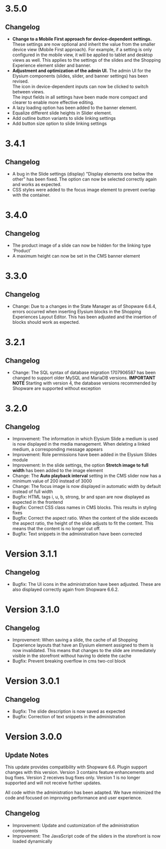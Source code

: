 # 3.5.0

## Changelog
- **Change to a Mobile First approach for device-dependent settings.** These settings are now optional and inherit the value from the smaller device view (Mobile First approach). For example, if a setting is only configured in the mobile view, it will be applied to tablet and desktop views as well. This applies to the settings of the slides and the Shopping Experience element slider and banner.
- **Adjustment and optimization of the admin UI.** The admin UI for the Elysium components (slides, slider, and banner settings) has been revised.  
The icon in device-dependent inputs can now be clicked to switch between views.  
The input fields in all settings have been made more compact and clearer to enable more effective editing.
- A lazy loading option has been added to the banner element.
- Equalize different slide heights in Slider element.
- Add outline button variants to slide linking settings
- Add button size option to slide linking settings

# 3.4.1

## Changelog
- A bug in the Slide settings (display) "Display elements one below the other" has been fixed. The option can now be selected correctly again and works as expected.
- CSS styles were added to the focus image element to prevent overlap with the container.

# 3.4.0

## Changelog
- The product image of a slide can now be hidden for the linking type 'Product'
- A maximum height can now be set in the CMS banner element

# 3.3.0

## Changelog
- Change: Due to a changes in the State Manager as of Shopware 6.6.4, errors occurred when inserting Elysium blocks in the Shopping Experiences Layout Editor. This has been adjusted and the insertion of blocks should work as expected.

# 3.2.1

## Changelog
- Change: The SQL syntax of database migration 1707906587 has been changed to support older MySQL and MariaDB versions. **IMPORTANT NOTE** Starting with version 4, the database versions recommended by Shopware are supported without exception

# 3.2.0

## Changelog
- Improvement: The information in which Elysium Slide a medium is used is now displayed in the media management. When deleting a linked medium, a corresponding message appears
- Improvement: Role permissions have been added in the Elysium Slides module
- Improvement: In the slide settings, the option **Stretch image to full width** has been added to the image element
- Change: The **Auto playback interval** setting in the CMS slider now has a minimum value of 200 instead of 3000
- Change: The focus image is now displayed in automatic width by default instead of full width
- Bugfix: HTML tags i, u, b, strong, br and span are now displayed as expected in the frontend
- Bugfix: Correct CSS class names in CMS blocks. This results in styling fixes
- Bugfix: Correct the aspect ratio. When the content of the slide exceeds the aspect ratio, the height of the slide adjusts to fit the content. This means that the content is no longer cut off.
- Bugfix: Text snippets in the administration have been corrected

# Version 3.1.1

## Changelog
- Bugfix: The UI icons in the administration have been adjusted. These are also displayed correctly again from Shopware 6.6.2.

# Version 3.1.0

## Changelog
- Improvement: When saving a slide, the cache of all Shopping Experience layouts that have an Elysium element assigned to them is now invalidated. This means that changes to the slide are immediately visible in the storefront without having to delete the cache
- Bugfix: Prevent breaking overflow in cms two-col block 

# Version 3.0.1

## Changelog
- Bugfix: The slide description is now saved as expected
- Bugfix: Correction of text snippets in the administration

# Version 3.0.0

## Update Notes
This update provides compatibility with Shopware 6.6. Plugin support changes with this version. Version 3 contains feature enhancements and bug fixes. Version 2 receives bug fixes only. Version 1 is no longer supported and will not receive further updates.

All code within the administration has been adapted. We have minimized the code and focused on improving performance and user experience. 

## Changelog
- Improvement: Update and customization of the administration components
- Improvement: The JavaScript code of the sliders in the storefront is now loaded dynamically
